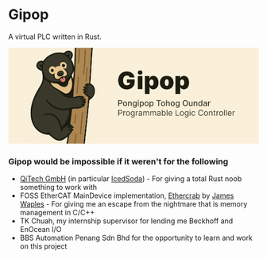# Gipop
A virtual PLC written in Rust.
<div align="center">
    <img src="docs/header_cropped.png" alt="Bornean Sun Bear" style="max-height: 200px;">
</div>

### Gipop would be impossible if it weren't for the following
* [QiTech GmbH](https://github.com/qitechgmbh/control) (in particular [IcedSoda](https://github.com/1cedsoda)) - For giving a total Rust noob something to work with
* FOSS EtherCAT MainDevice implementation, [Ethercrab](https://github.com/ethercrab-rs/ethercrab?tab=readme-ov-file) by [James Waples](https://github.com/jamwaffles) - For giving me an escape from the nightmare that is memory management in C/C++
* TK Chuah, my internship supervisor for lending me Beckhoff and EnOcean I/O
* BBS Automation Penang Sdn Bhd for the opportunity to learn and work on this project
